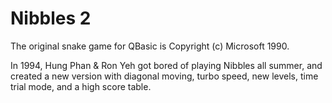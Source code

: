 # Nibbles 2

The original snake game for QBasic is Copyright (c) Microsoft 1990.

In 1994, Hung Phan & Ron Yeh got bored of playing Nibbles all summer, and created a new version with diagonal moving, turbo speed, new levels, time trial mode, and a high score table.
